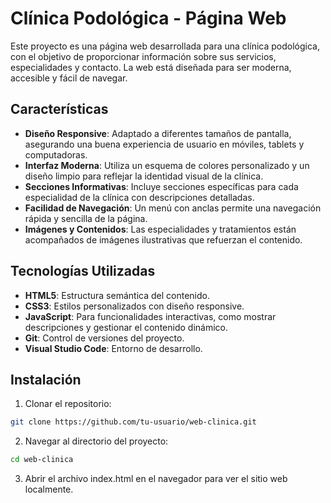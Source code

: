 # Clínica Podológica - Página Web

Este proyecto es una página web desarrollada para una clínica podológica, con el objetivo de proporcionar información sobre sus servicios, especialidades y contacto. 
La web está diseñada para ser moderna, accesible y fácil de navegar.

## Características

- **Diseño Responsive**: Adaptado a diferentes tamaños de pantalla, asegurando una buena experiencia de usuario en móviles, tablets y computadoras.
- **Interfaz Moderna**: Utiliza un esquema de colores personalizado y un diseño limpio para reflejar la identidad visual de la clínica.
- **Secciones Informativas**: Incluye secciones específicas para cada especialidad de la clínica con descripciones detalladas.
- **Facilidad de Navegación**: Un menú con anclas permite una navegación rápida y sencilla de la página.
- **Imágenes y Contenidos**: Las especialidades y tratamientos están acompañados de imágenes ilustrativas que refuerzan el contenido.

## Tecnologías Utilizadas

- **HTML5**: Estructura semántica del contenido.
- **CSS3**: Estilos personalizados con diseño responsive.
- **JavaScript**: Para funcionalidades interactivas, como mostrar descripciones y gestionar el contenido dinámico.
- **Git**: Control de versiones del proyecto.
- **Visual Studio Code**: Entorno de desarrollo.
  
## Instalación

1. Clonar el repositorio:

```bash
git clone https://github.com/tu-usuario/web-clinica.git
```

2. Navegar al directorio del proyecto:

```bash
cd web-clinica
```

3. Abrir el archivo index.html en el navegador para ver el sitio web localmente.

